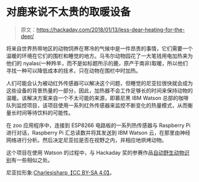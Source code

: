 # 对鹿来说不太贵的取暖设备

> 原文：<https://hackaday.com/2018/01/13/less-dear-heating-for-the-deer/>

将来自世界热带地区的动物饲养在寒冷的气候中是一件昂贵的事情，它们需要一个温暖的环境在它们的围栏和睡觉的地方。马韦尔动物园花了一大笔钱用电加热来为他们的 nyalas(一种羚羊，而不是如标题所示的鹿，原产于南非)取暖，所以他们寻找一种可以降低成本的技术，只在动物在围栏中时加热。

人们可能会认为被动红外传感器可以解决这个问题，但睡觉的尼亚拉很快就会成为这些设备的背景热量的一部分，因此，加热器不会工作足够长的时间来保持动物的温暖。该解决方案来自一个不太可能的来源，即慕尼黑 IBM Watson 总部的咖啡队列监控项目，该项目使用一系列红外传感器来监控不断变化的热量模式，从而衡量长时间等待饮料的可能性。

在 zoo 应用程序中，连接到 ESP8266 电路板的一系列热传感器与 Raspberry Pi 进行对话，Raspberry Pi 汇总读数并将其发送到 IBM Watson 云，在那里由神经网络进行分析。然后决定尼亚拉是否在视野之内，并相应地烘烤动物。

这个项目在使用 Watson 的过程中，与 Hackaday 奖的参赛作品[自动野生动物识别](https://hackaday.com/2017/06/14/hackaday-prize-entry-automated-wildlife-recognition/)有一些相似之处。

尼亚拉形象:[Charlesjsharp【CC BY-SA 4.0】](https://commons.wikimedia.org/wiki/File:Nyala_(Tragelaphus_angasii)_female.jpg)。